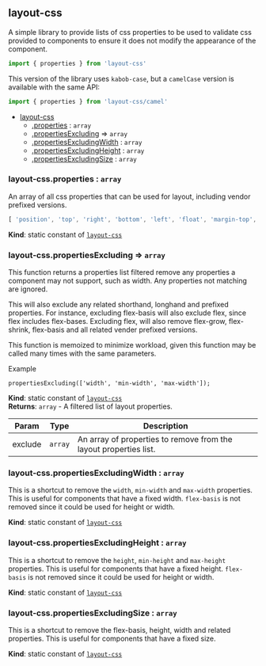 <a name="module_layout-css"></a>

## layout-css
A simple library to provide lists of css properties to be used to
validate css provided to components to ensure it does not modify the
appearance of the component.
```js
import { properties } from 'layout-css'
```
This version of the library uses `kabob-case`, but a `camelCase` version
is available with the same API:
```js
import { properties } from 'layout-css/camel'
```


* [layout-css](#module_layout-css)
    * [.properties](#module_layout-css.properties) : <code>array</code>
    * [.propertiesExcluding](#module_layout-css.propertiesExcluding) ⇒ <code>array</code>
    * [.propertiesExcludingWidth](#module_layout-css.propertiesExcludingWidth) : <code>array</code>
    * [.propertiesExcludingHeight](#module_layout-css.propertiesExcludingHeight) : <code>array</code>
    * [.propertiesExcludingSize](#module_layout-css.propertiesExcludingSize) : <code>array</code>

<a name="module_layout-css.properties"></a>

### layout-css.properties : <code>array</code>
An array of all css properties that can be used for layout, including vendor
prefixed versions.
```js
[ 'position', 'top', 'right', 'bottom', 'left', 'float', 'margin-top', ... ]
```

**Kind**: static constant of [<code>layout-css</code>](#module_layout-css)  
<a name="module_layout-css.propertiesExcluding"></a>

### layout-css.propertiesExcluding ⇒ <code>array</code>
This function returns a properties list filtered remove any properties a component may
not support, such as width. Any properties not matching are ignored.

This will also exclude any related shorthand,
longhand and prefixed properties. For instance, excluding flex-basis will
also exclude flex, since flex includes flex-bases. Excluding flex, will also
remove flex-grow, flex-shrink, flex-basis and all related vender prefixed
versions.

This function is memoized to minimize workload, given this function may be
called many times with the same parameters.

Example
```
propertiesExcluding(['width', 'min-width', 'max-width']);
```

**Kind**: static constant of [<code>layout-css</code>](#module_layout-css)  
**Returns**: <code>array</code> - A filtered list of layout properties.  

| Param | Type | Description |
| --- | --- | --- |
| exclude | <code>array</code> | An array of properties to remove from the layout properties list. |

<a name="module_layout-css.propertiesExcludingWidth"></a>

### layout-css.propertiesExcludingWidth : <code>array</code>
This is a shortcut to remove the `width`, `min-width` and `max-width` properties.
This is useful for components that have a fixed width. `flex-basis` is not
removed since it could be used for height or width.

**Kind**: static constant of [<code>layout-css</code>](#module_layout-css)  
<a name="module_layout-css.propertiesExcludingHeight"></a>

### layout-css.propertiesExcludingHeight : <code>array</code>
This is a shortcut to remove the `height`, `min-height` and `max-height` properties.
This is useful for components that have a fixed height. `flex-basis` is not
removed since it could be used for height or width.

**Kind**: static constant of [<code>layout-css</code>](#module_layout-css)  
<a name="module_layout-css.propertiesExcludingSize"></a>

### layout-css.propertiesExcludingSize : <code>array</code>
This is a shortcut to remove the flex-basis, height, width and related properties.
This is useful for components that have a fixed size.

**Kind**: static constant of [<code>layout-css</code>](#module_layout-css)  
